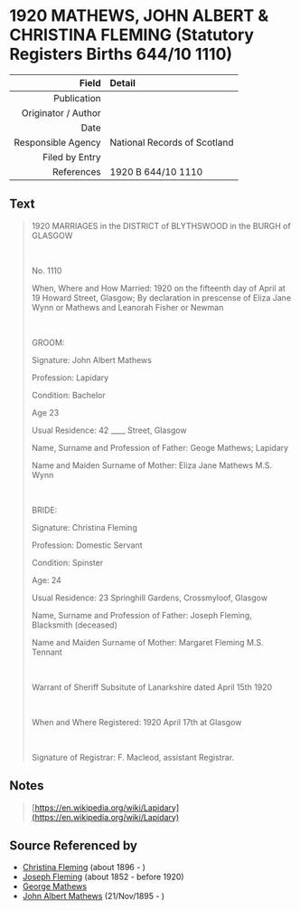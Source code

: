 ﻿---
layout: page
permalink: /sources/s22441442
---

# 1920 MATHEWS, JOHN ALBERT & CHRISTINA FLEMING (Statutory Registers Births 644/10 1110)

Field | Detail
---:|:---
Publication | 
Originator / Author | 
Date | 
Responsible Agency | National Records of Scotland
Filed by Entry | 
References | 1920 B 644/10 1110

## Text

> 1920 MARRIAGES in the DISTRICT of BLYTHSWOOD in the BURGH of GLASGOW
>
> <br/>
>
> No. 1110
>
> When, Where and How Married: 1920 on the fifteenth day of April at 19 Howard Street, Glasgow; By declaration in prescense of Eliza Jane Wynn or Mathews and Leanorah Fisher or Newman
>
> <br/>
>
> GROOM:
>
> Signature: John Albert Mathews
>
> Profession: Lapidary
>
> Condition: Bachelor
>
> Age 23
>
> Usual Residence: 42 ____ Street, Glasgow
>
> Name, Surname and Profession of Father: Geoge Mathews; Lapidary
>
> Name and Maiden Surname of Mother: Eliza Jane Mathews M.S. Wynn
>
> <br/>
>
> BRIDE:
>
> Signature: Christina Fleming
>
> Profession: Domestic Servant
>
> Condition: Spinster
>
> Age: 24
>
> Usual Residence: 23 Springhill Gardens, Crossmyloof, Glasgow
>
> Name, Surname and Profession of Father: Joseph Fleming, Blacksmith (deceased)
>
> Name and Maiden Surname of Mother: Margaret Fleming M.S. Tennant
>
> <br/>
>
> Warrant of Sheriff Subsitute of Lanarkshire dated April 15th 1920
>
> <br/>
>
> When and Where Registered: 1920 April 17th at Glasgow
>
> <br/>
>
> Signature of Registrar: F. Macleod, assistant Registrar.
>

## Notes

> [https://en.wikipedia.org/wiki/Lapidary](https://en.wikipedia.org/wiki/Lapidary)
>


## Source Referenced by

* [Christina Fleming](../people/@89446044@-christina-fleming-b1896-d.md) (about 1896 - )
* [Joseph Fleming](../people/@57117702@-joseph-fleming-b1852-d1920.md) (about 1852 - before 1920)
* [George Mathews](../people/@7150388@-george-mathews-b-d.md)
* [John Albert Mathews](../people/@5643892@-john-albert-mathews-b1895-11-21-d.md) (21/Nov/1895 - )
